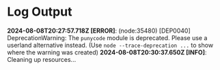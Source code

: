 # Log Output

**2024-08-08T20:27:57.718Z [ERROR]**: (node:35480) [DEP0040] DeprecationWarning: The `punycode` module is deprecated. Please use a userland alternative instead.
(Use `node --trace-deprecation ...` to show where the warning was created)
**2024-08-08T20:30:37.650Z [INFO]**: Cleaning up resources...
